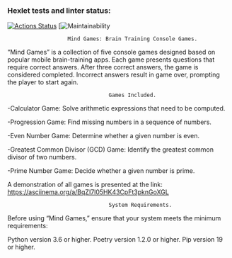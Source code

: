 ### Hexlet tests and linter status:
[![Actions Status](https://github.com/LovichLevich/python-project-49/actions/workflows/hexlet-check.yml/badge.svg)](https://github.com/LovichLevich/python-project-49/actions)
[![Maintainability]("https://api.codeclimate.com/v1/badges/53a8a6e68b29c607662d/maintainability"]"https://codeclimate.com/github/LovichLevich/python-project-49/maintainability")


                       Mind Games: Brain Training Console Games.

“Mind Games” is a collection of five console games designed based on popular mobile brain-training apps. Each game presents questions that require correct answers. After three correct answers, the game is considered completed. Incorrect answers result in game over, prompting the player to start again.

                                    Games Included.
-Calculator Game:
Solve arithmetic expressions that need to be computed.

-Progression Game:
Find missing numbers in a sequence of numbers.

-Even Number Game:
Determine whether a given number is even.

-Greatest Common Divisor (GCD) Game:
Identify the greatest common divisor of two numbers.

-Prime Number Game:
Decide whether a given number is prime.

A demonstration of all games is presented at the link: 
https://asciinema.org/a/BqZI7l05HK43CpFt3pknGoXGL 


                                    System Requirements.

Before using “Mind Games,” ensure that your system meets the minimum requirements:

Python version 3.6 or higher.
Poetry version 1.2.0 or higher.
Pip version 19 or higher.
